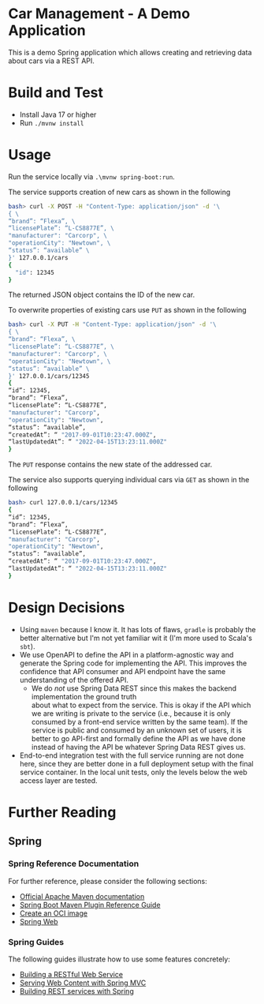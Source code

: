 # Car Management - A Demo Application

This is a demo Spring application which allows creating and retrieving data about cars via a REST
API.

# Build and Test

* Install Java 17 or higher
* Run `./mvnw install`

# Usage

Run the service locally via `.\mvnw spring-boot:run`.

The service supports creation of new cars as shown in the following

```bash
bash> curl -X POST -H "Content-Type: application/json" -d '\
{ \
“brand”: “Flexa”, \
“licensePlate”: “L-CS8877E”, \
"manufacturer": "Carcorp", \
"operationCity": "Newtown", \
“status”: “available” \
}' 127.0.0.1/cars
{
  "id": 12345
}
```

The returned JSON object contains the ID of the new car.

To overwrite properties of existing cars use `PUT` as shown in the following

```bash
bash> curl -X PUT -H "Content-Type: application/json" -d '\
{ \
“brand”: “Flexa”, \
“licensePlate”: “L-CS8877E”, \
"manufacturer": "Carcorp", \
"operationCity": "Newtown", \
“status”: “available” \
}' 127.0.0.1/cars/12345
{
“id”: 12345,
“brand”: “Flexa”,
“licensePlate”: “L-CS8877E”,
"manufacturer": "Carcorp",
"operationCity": "Newtown",
“status”: “available”,
“createdAt”: “ "2017-09-01T10:23:47.000Z",
“lastUpdatedAt”: “ "2022-04-15T13:23:11.000Z"
}
```

The `PUT` response contains the new state of the addressed car.

The service also supports querying individual cars via `GET` as shown in the following

```bash
bash> curl 127.0.0.1/cars/12345
{
“id”: 12345,
“brand”: “Flexa”,
“licensePlate”: “L-CS8877E”,
"manufacturer": "Carcorp",
"operationCity": "Newtown",
“status”: “available”,
“createdAt”: “ "2017-09-01T10:23:47.000Z",
“lastUpdatedAt”: “ "2022-04-15T13:23:11.000Z"
}
```

# Design Decisions

- Using `maven` because I know it. It has lots of flaws, `gradle` is probably the better alternative
  but I'm not yet familiar wit it (I'm more used to Scala's `sbt`).
- We use OpenAPI to define the API in a platform-agnostic way and generate the Spring code for
  implementing the API. This improves the confidence that API consumer and API endpoint have the
  same understanding of the offered API.
  - We do _not_ use Spring Data REST since this makes the backend implementation the ground truth  
    about what to expect from the service. This is okay if the API which we are writing is private
    to the service (i.e., because it is only consumed by a front-end service written by the same
    team). If the service is public and consumed by an unknown set of users, it is better to go
    API-first and formally define the API as we have done instead of having the API be whatever
    Spring Data REST gives us.
- End-to-end integration test with the full service running are not done here, since they are
  better done in a full deployment setup with the final service container. In the local unit tests,
  only the levels below the web access layer are tested.

# Further Reading

## Spring

### Spring Reference Documentation

For further reference, please consider the following sections:

* [Official Apache Maven documentation](https://maven.apache.org/guides/index.html)
* [Spring Boot Maven Plugin Reference Guide](https://docs.spring.io/spring-boot/docs/2.7.3/maven-plugin/reference/html/)
* [Create an OCI image](https://docs.spring.io/spring-boot/docs/2.7.3/maven-plugin/reference/html/#build-image)
* [Spring Web](https://docs.spring.io/spring-boot/docs/2.7.3/reference/htmlsingle/#web)

### Spring Guides

The following guides illustrate how to use some features concretely:

* [Building a RESTful Web Service](https://spring.io/guides/gs/rest-service/)
* [Serving Web Content with Spring MVC](https://spring.io/guides/gs/serving-web-content/)
* [Building REST services with Spring](https://spring.io/guides/tutorials/rest/)
